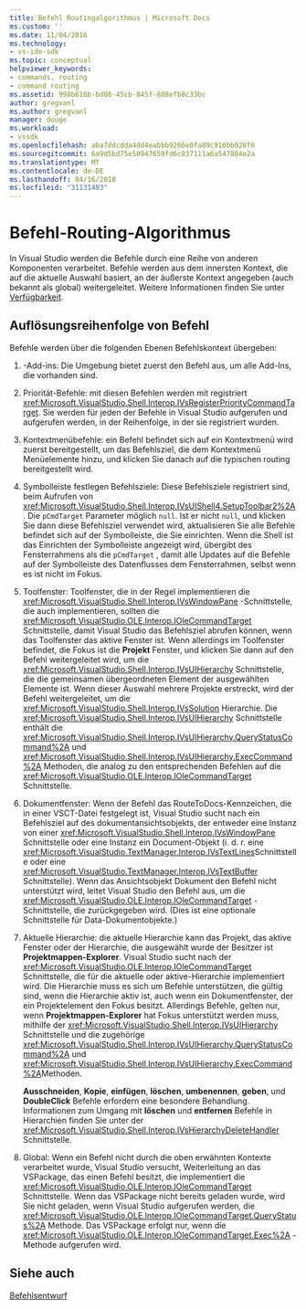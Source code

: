 ```yaml
---
title: Befehl Routingalgorithmus | Microsoft Docs
ms.custom: ''
ms.date: 11/04/2016
ms.technology:
- vs-ide-sdk
ms.topic: conceptual
helpviewer_keywords:
- commands, routing
- command routing
ms.assetid: 998b616b-bd08-45cb-845f-808efb8c33bc
author: gregvanl
ms.author: gregvanl
manager: douge
ms.workload:
- vssdk
ms.openlocfilehash: aba7ddcdda4dd4eabbb9266e0fa89c916bb028f6
ms.sourcegitcommit: 6a9d5bd75e50947659fd6c837111a6a547884e2a
ms.translationtype: MT
ms.contentlocale: de-DE
ms.lasthandoff: 04/16/2018
ms.locfileid: "31131493"
---
```

# <a name="command-routing-algorithm"></a>Befehl-Routing-Algorithmus
In Visual Studio werden die Befehle durch eine Reihe von anderen Komponenten verarbeitet. Befehle werden aus dem innersten Kontext, die auf die aktuelle Auswahl basiert, an der äußerste Kontext angegeben (auch bekannt als global) weitergeleitet. Weitere Informationen finden Sie unter [Verfügbarkeit](../../extensibility/internals/command-availability.md).  
  
## <a name="order-of-command-resolution"></a>Auflösungsreihenfolge von Befehl  
 Befehle werden über die folgenden Ebenen Befehlskontext übergeben:  
  
1.  -Add-ins: Die Umgebung bietet zuerst den Befehl aus, um alle Add-Ins, die vorhanden sind.  
  
2.  Priorität-Befehle: mit diesen Befehlen werden mit registriert <xref:Microsoft.VisualStudio.Shell.Interop.IVsRegisterPriorityCommandTarget>. Sie werden für jeden der Befehle in Visual Studio aufgerufen und aufgerufen werden, in der Reihenfolge, in der sie registriert wurden.  
  
3.  Kontextmenübefehle: ein Befehl befindet sich auf ein Kontextmenü wird zuerst bereitgestellt, um das Befehlsziel, die dem Kontextmenü Menüelemente hinzu, und klicken Sie danach auf die typischen routing bereitgestellt wird.  
  
4.  Symbolleiste festlegen Befehlsziele: Diese Befehlsziele registriert sind, beim Aufrufen von <xref:Microsoft.VisualStudio.Shell.Interop.IVsUIShell4.SetupToolbar2%2A>. Die `pCmdTarget` Parameter möglich `null`. Ist er nicht `null`, und klicken Sie dann diese Befehlsziel verwendet wird, aktualisieren Sie alle Befehle befindet sich auf der Symbolleiste, die Sie einrichten. Wenn die Shell ist das Einrichten der Symbolleiste angezeigt wird, übergibt des Fensterrahmens als die `pCmdTarget` , damit alle Updates auf die Befehle auf der Symbolleiste des Datenflusses dem Fensterrahmen, selbst wenn es ist nicht im Fokus.  
  
5.  Toolfenster: Toolfenster, die in der Regel implementieren die <xref:Microsoft.VisualStudio.Shell.Interop.IVsWindowPane> -Schnittstelle, die auch implementieren, sollten die <xref:Microsoft.VisualStudio.OLE.Interop.IOleCommandTarget> Schnittstelle, damit Visual Studio das Befehlsziel abrufen können, wenn das Toolfenster das aktive Fenster ist. Wenn allerdings im Toolfenster befindet, die Fokus ist die **Projekt** Fenster, und klicken Sie dann auf den Befehl weitergeleitet wird, um die <xref:Microsoft.VisualStudio.Shell.Interop.IVsUIHierarchy> Schnittstelle, die die gemeinsamen übergeordneten Element der ausgewählten Elemente ist. Wenn dieser Auswahl mehrere Projekte erstreckt, wird der Befehl weitergeleitet, um die <xref:Microsoft.VisualStudio.Shell.Interop.IVsSolution> Hierarchie. Die <xref:Microsoft.VisualStudio.Shell.Interop.IVsUIHierarchy> Schnittstelle enthält die <xref:Microsoft.VisualStudio.Shell.Interop.IVsUIHierarchy.QueryStatusCommand%2A> und <xref:Microsoft.VisualStudio.Shell.Interop.IVsUIHierarchy.ExecCommand%2A> Methoden, die analog zu den entsprechenden Befehlen auf die <xref:Microsoft.VisualStudio.OLE.Interop.IOleCommandTarget> Schnittstelle.  
  
6.  Dokumentfenster: Wenn der Befehl das RouteToDocs-Kennzeichen, die in einer VSCT-Datei festgelegt ist, Visual Studio sucht nach ein Befehlsziel auf des dokumentansichtsobjekts, der entweder eine Instanz von einer <xref:Microsoft.VisualStudio.Shell.Interop.IVsWindowPane> Schnittstelle oder eine Instanz ein Document-Objekt (i. d. r. eine <xref:Microsoft.VisualStudio.TextManager.Interop.IVsTextLines>Schnittstelle oder eine <xref:Microsoft.VisualStudio.TextManager.Interop.IVsTextBuffer> Schnittstelle). Wenn das Ansichtsobjekt Dokument den Befehl nicht unterstützt wird, leitet Visual Studio den Befehl aus, um die <xref:Microsoft.VisualStudio.OLE.Interop.IOleCommandTarget> -Schnittstelle, die zurückgegeben wird. (Dies ist eine optionale Schnittstelle für Data-Dokumentobjekte.)  
  
7.  Aktuelle Hierarchie: die aktuelle Hierarchie kann das Projekt, das aktive Fenster oder der Hierarchie, die ausgewählt wurde der Besitzer ist **Projektmappen-Explorer**. Visual Studio sucht nach der <xref:Microsoft.VisualStudio.OLE.Interop.IOleCommandTarget> Schnittstelle, die für die aktuelle oder aktive-Hierarchie implementiert wird. Die Hierarchie muss es sich um Befehle unterstützen, die gültig sind, wenn die Hierarchie aktiv ist, auch wenn ein Dokumentfenster, der ein Projektelement den Fokus besitzt. Allerdings Befehle, gelten nur, wenn **Projektmappen-Explorer** hat Fokus unterstützt werden muss, mithilfe der <xref:Microsoft.VisualStudio.Shell.Interop.IVsUIHierarchy> Schnittstelle und die zugehörige <xref:Microsoft.VisualStudio.Shell.Interop.IVsUIHierarchy.QueryStatusCommand%2A> und <xref:Microsoft.VisualStudio.Shell.Interop.IVsUIHierarchy.ExecCommand%2A>Methoden.  
  
     **Ausschneiden**, **Kopie**, **einfügen**, **löschen**, **umbenennen**, **geben**, und **DoubleClick** Befehle erfordern eine besondere Behandlung. Informationen zum Umgang mit **löschen** und **entfernen** Befehle in Hierarchien finden Sie unter der <xref:Microsoft.VisualStudio.Shell.Interop.IVsHierarchyDeleteHandler> Schnittstelle.  
  
8.  Global: Wenn ein Befehl nicht durch die oben erwähnten Kontexte verarbeitet wurde, Visual Studio versucht, Weiterleitung an das VSPackage, das einen Befehl besitzt, die implementiert die <xref:Microsoft.VisualStudio.OLE.Interop.IOleCommandTarget> Schnittstelle. Wenn das VSPackage nicht bereits geladen wurde, wird Sie nicht geladen, wenn Visual Studio aufgerufen werden, die <xref:Microsoft.VisualStudio.OLE.Interop.IOleCommandTarget.QueryStatus%2A> Methode. Das VSPackage erfolgt nur, wenn die <xref:Microsoft.VisualStudio.OLE.Interop.IOleCommandTarget.Exec%2A> -Methode aufgerufen wird.  
  
## <a name="see-also"></a>Siehe auch  
 [Befehlsentwurf](../../extensibility/internals/command-design.md)